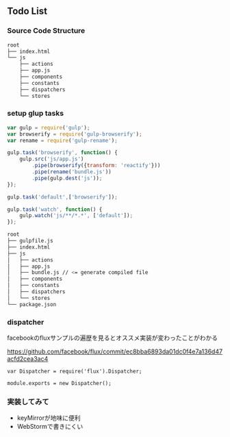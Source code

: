 ## Todo List

### Source Code Structure

```bash
root
├── index.html
└── js
    ├── actions
    ├── app.js
    ├── components
    ├── constants
    ├── dispatchers
    └── stores
```

### setup glup tasks

```javascript
var gulp = require('gulp');
var browserify = require('gulp-browserify');
var rename = require('gulp-rename');

gulp.task('browserify', function() {
    gulp.src('js/app.js')
        .pipe(browserify({transform: 'reactify'}))
        .pipe(rename('bundle.js'))
        .pipe(gulp.dest('js'));
});

gulp.task('default',['browserify']);

gulp.task('watch', function() {
    gulp.watch('js/**/*.*', ['default']);
});
```

```bash
root
├── gulpfile.js
├── index.html
├── js
│   ├── actions
│   ├── app.js
│   ├── bundle.js // <= generate compiled file
│   ├── components
│   ├── constants
│   ├── dispatchers
│   └── stores
└── package.json
```

### dispatcher

facebookのfluxサンプルの遍歴を見るとオススメ実装が変わったことがわかる

https://github.com/facebook/flux/commit/ec8bba6893da01dc0f4e7a136d47acfd2cea3ac4

```javascirpt
var Dispatcher = require('flux').Dispatcher;

module.exports = new Dispatcher();

```

### 実装してみて

- keyMirrorが地味に便利
- WebStormで書きにくい

